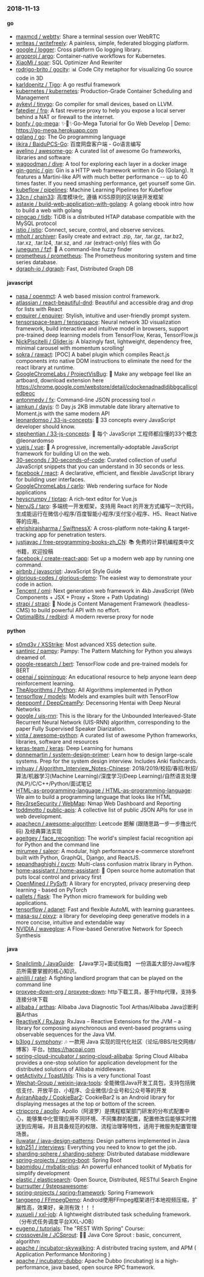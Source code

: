 ### 2018-11-13

#### go
* [maxmcd / webtty](https://github.com/maxmcd/webtty): Share a terminal session over WebRTC
* [writeas / writefreely](https://github.com/writeas/writefreely): A painless, simple, federated blogging platform.
* [google / logger](https://github.com/google/logger): Cross platform Go logging library.
* [argoproj / argo](https://github.com/argoproj/argo): Container-native workflows for Kubernetes.
* [XiaoMi / soar](https://github.com/XiaoMi/soar): SQL Optimizer And Rewriter
* [rodrigo-brito / gocity](https://github.com/rodrigo-brito/gocity): 📊 Code City metaphor for visualizing Go source code in 3D
* [karldoenitz / Tigo](https://github.com/karldoenitz/Tigo): A go restful framework
* [kubernetes / kubernetes](https://github.com/kubernetes/kubernetes): Production-Grade Container Scheduling and Management
* [aykevl / tinygo](https://github.com/aykevl/tinygo): Go compiler for small devices, based on LLVM.
* [fatedier / frp](https://github.com/fatedier/frp): A fast reverse proxy to help you expose a local server behind a NAT or firewall to the internet.
* [bonfy / go-mega](https://github.com/bonfy/go-mega): ✨🤟✨Go-Mega Tutorial for Go Web Develop | Demo: https://go-mega.herokuapp.com
* [golang / go](https://github.com/golang/go): The Go programming language
* [iikira / BaiduPCS-Go](https://github.com/iikira/BaiduPCS-Go): 百度网盘客户端 - Go语言编写
* [avelino / awesome-go](https://github.com/avelino/awesome-go): A curated list of awesome Go frameworks, libraries and software
* [wagoodman / dive](https://github.com/wagoodman/dive): A tool for exploring each layer in a docker image
* [gin-gonic / gin](https://github.com/gin-gonic/gin): Gin is a HTTP web framework written in Go (Golang). It features a Martini-like API with much better performance -- up to 40 times faster. If you need smashing performance, get yourself some Gin.
* [kubeflow / pipelines](https://github.com/kubeflow/pipelines): Machine Learning Pipelines for Kubeflow
* [33cn / chain33](https://github.com/33cn/chain33): 高度模块化, 遵循 KISS原则的区块链开发框架
* [astaxie / build-web-application-with-golang](https://github.com/astaxie/build-web-application-with-golang): A golang ebook intro how to build a web with golang
* [pingcap / tidb](https://github.com/pingcap/tidb): TiDB is a distributed HTAP database compatible with the MySQL protocol
* [istio / istio](https://github.com/istio/istio): Connect, secure, control, and observe services.
* [mholt / archiver](https://github.com/mholt/archiver): Easily create and extract .zip, .tar, .tar.gz, .tar.bz2, .tar.xz, .tar.lz4, .tar.sz, and .rar (extract-only) files with Go
* [junegunn / fzf](https://github.com/junegunn/fzf): 🌸 A command-line fuzzy finder
* [prometheus / prometheus](https://github.com/prometheus/prometheus): The Prometheus monitoring system and time series database.
* [dgraph-io / dgraph](https://github.com/dgraph-io/dgraph): Fast, Distributed Graph DB

#### javascript
* [nasa / openmct](https://github.com/nasa/openmct): A web based mission control framework.
* [atlassian / react-beautiful-dnd](https://github.com/atlassian/react-beautiful-dnd): Beautiful and accessible drag and drop for lists with React
* [enquirer / enquirer](https://github.com/enquirer/enquirer): Stylish, intuitive and user-friendly prompt system.
* [tensorspace-team / tensorspace](https://github.com/tensorspace-team/tensorspace): Neural network 3D visualization framework, build interactive and intuitive model in browsers, support pre-trained deep learning models from TensorFlow, Keras, TensorFlow.js
* [NickPiscitelli / Glider.js](https://github.com/NickPiscitelli/Glider.js): A blazingly fast, lightweight, dependency free, minimal carousel with momentum scrolling!
* [sokra / rawact](https://github.com/sokra/rawact): [POC] A babel plugin which compiles React.js components into native DOM instructions to eliminate the need for the react library at runtime.
* [GoogleChromeLabs / ProjectVisBug](https://github.com/GoogleChromeLabs/ProjectVisBug): 🎨 Make any webpage feel like an artboard, download extension here https://chrome.google.com/webstore/detail/cdockenadnadldjbbgcallicgledbeoc
* [antonmedv / fx](https://github.com/antonmedv/fx): Command-line JSON processing tool 🔥
* [iamkun / dayjs](https://github.com/iamkun/dayjs): ⏰ Day.js 2KB immutable date library alternative to Moment.js with the same modern API
* [leonardomso / 33-js-concepts](https://github.com/leonardomso/33-js-concepts): 📜 33 concepts every JavaScript developer should know.
* [stephentian / 33-js-concepts](https://github.com/stephentian/33-js-concepts): 📜 每个 JavaScript 工程师都应懂的33个概念 @leonardomso
* [vuejs / vue](https://github.com/vuejs/vue): 🖖 A progressive, incrementally-adoptable JavaScript framework for building UI on the web.
* [30-seconds / 30-seconds-of-code](https://github.com/30-seconds/30-seconds-of-code): Curated collection of useful JavaScript snippets that you can understand in 30 seconds or less.
* [facebook / react](https://github.com/facebook/react): A declarative, efficient, and flexible JavaScript library for building user interfaces.
* [GoogleChromeLabs / carlo](https://github.com/GoogleChromeLabs/carlo): Web rendering surface for Node applications
* [heyscrumpy / tiptap](https://github.com/heyscrumpy/tiptap): A rich-text editor for Vue.js
* [NervJS / taro](https://github.com/NervJS/taro): 多端统一开发框架，支持用 React 的开发方式编写一次代码，生成能运行在微信小程序/百度智能小程序/支付宝小程序、H5、React Native 等的应用。
* [ehrishirajsharma / SwiftnessX](https://github.com/ehrishirajsharma/SwiftnessX): A cross-platform note-taking & target-tracking app for penetration testers.
* [justjavac / free-programming-books-zh_CN](https://github.com/justjavac/free-programming-books-zh_CN): 📚 免费的计算机编程类中文书籍，欢迎投稿
* [facebook / create-react-app](https://github.com/facebook/create-react-app): Set up a modern web app by running one command.
* [airbnb / javascript](https://github.com/airbnb/javascript): JavaScript Style Guide
* [glorious-codes / glorious-demo](https://github.com/glorious-codes/glorious-demo): The easiest way to demonstrate your code in action.
* [Tencent / omi](https://github.com/Tencent/omi): Next generation web framework in 4kb JavaScript (Web Components + JSX + Proxy + Store + Path Updating)
* [strapi / strapi](https://github.com/strapi/strapi): 🚀 Node.js Content Management Framework (headless-CMS) to build powerful API with no effort.
* [OptimalBits / redbird](https://github.com/OptimalBits/redbird): A modern reverse proxy for node

#### python
* [s0md3v / XSStrike](https://github.com/s0md3v/XSStrike): Most advanced XSS detection suite.
* [santinic / pampy](https://github.com/santinic/pampy): Pampy: The Pattern Matching for Python you always dreamed of.
* [google-research / bert](https://github.com/google-research/bert): TensorFlow code and pre-trained models for BERT
* [openai / spinningup](https://github.com/openai/spinningup): An educational resource to help anyone learn deep reinforcement learning.
* [TheAlgorithms / Python](https://github.com/TheAlgorithms/Python): All Algorithms implemented in Python
* [tensorflow / models](https://github.com/tensorflow/models): Models and examples built with TensorFlow
* [deeppomf / DeepCreamPy](https://github.com/deeppomf/DeepCreamPy): Decensoring Hentai with Deep Neural Networks
* [google / uis-rnn](https://github.com/google/uis-rnn): This is the library for the Unbounded Interleaved-State Recurrent Neural Network (UIS-RNN) algorithm, corresponding to the paper Fully Supervised Speaker Diarization.
* [vinta / awesome-python](https://github.com/vinta/awesome-python): A curated list of awesome Python frameworks, libraries, software and resources
* [keras-team / keras](https://github.com/keras-team/keras): Deep Learning for humans
* [donnemartin / system-design-primer](https://github.com/donnemartin/system-design-primer): Learn how to design large-scale systems. Prep for the system design interview. Includes Anki flashcards.
* [imhuay / Algorithm_Interview_Notes-Chinese](https://github.com/imhuay/Algorithm_Interview_Notes-Chinese): 2018/2019/校招/春招/秋招/算法/机器学习(Machine Learning)/深度学习(Deep Learning)/自然语言处理(NLP)/C/C++/Python/面试笔记
* [HTML-as-programming-language / HTML-as-programming-language](https://github.com/HTML-as-programming-language/HTML-as-programming-language): We aim to build a programming language that looks like HTML
* [Rev3rseSecurity / WebMap](https://github.com/Rev3rseSecurity/WebMap): Nmap Web Dashboard and Reporting
* [toddmotto / public-apis](https://github.com/toddmotto/public-apis): A collective list of public JSON APIs for use in web development.
* [apachecn / awesome-algorithm](https://github.com/apachecn/awesome-algorithm): Leetcode 题解 (跟随思路一步一步撸出代码) 及经典算法实现
* [ageitgey / face_recognition](https://github.com/ageitgey/face_recognition): The world's simplest facial recognition api for Python and the command line
* [mirumee / saleor](https://github.com/mirumee/saleor): A modular, high performance e-commerce storefront built with Python, GraphQL, Django, and ReactJS.
* [sepandhaghighi / pycm](https://github.com/sepandhaghighi/pycm): Multi-class confusion matrix library in Python.
* [home-assistant / home-assistant](https://github.com/home-assistant/home-assistant): 🏡 Open source home automation that puts local control and privacy first
* [OpenMined / PySyft](https://github.com/OpenMined/PySyft): A library for encrypted, privacy preserving deep learning - based on PyTorch
* [pallets / flask](https://github.com/pallets/flask): The Python micro framework for building web applications.
* [tensorflow / adanet](https://github.com/tensorflow/adanet): Fast and flexible AutoML with learning guarantees.
* [masa-su / pixyz](https://github.com/masa-su/pixyz): a library for developing deep generative models in a more concise, intuitive and extendable way
* [NVIDIA / waveglow](https://github.com/NVIDIA/waveglow): A Flow-based Generative Network for Speech Synthesis

#### java
* [Snailclimb / JavaGuide](https://github.com/Snailclimb/JavaGuide): 【Java学习+面试指南】 一份涵盖大部分Java程序员所需要掌握的核心知识。
* [ainilili / ratel](https://github.com/ainilili/ratel): A fighting landlord program that can be played on the command line
* [proxyee-down-org / proxyee-down](https://github.com/proxyee-down-org/proxyee-down): http下载工具，基于http代理，支持多连接分块下载
* [alibaba / arthas](https://github.com/alibaba/arthas): Alibaba Java Diagnostic Tool Arthas/Alibaba Java诊断利器Arthas
* [ReactiveX / RxJava](https://github.com/ReactiveX/RxJava): RxJava – Reactive Extensions for the JVM – a library for composing asynchronous and event-based programs using observable sequences for the Java VM.
* [b3log / symphony](https://github.com/b3log/symphony): 🎶 一款用 Java 实现的现代化社区（论坛/BBS/社交网络/博客）平台。https://hacpai.com
* [spring-cloud-incubator / spring-cloud-alibaba](https://github.com/spring-cloud-incubator/spring-cloud-alibaba): Spring Cloud Alibaba provides a one-stop solution for application development for the distributed solutions of Alibaba middleware.
* [getActivity / ToastUtils](https://github.com/getActivity/ToastUtils): This is a very functional Toast
* [Wechat-Group / weixin-java-tools](https://github.com/Wechat-Group/weixin-java-tools): 全能微信Java开发工具包，支持包括微信支付、开放平台、小程序、企业微信/企业号和公众号等的开发
* [AviranAbady / CookieBar2](https://github.com/AviranAbady/CookieBar2): CookieBar2 is an Android library for displaying messages at the top or bottom of the screen.
* [ctripcorp / apollo](https://github.com/ctripcorp/apollo): Apollo（阿波罗）是携程框架部门研发的分布式配置中心，能够集中化管理应用不同环境、不同集群的配置，配置修改后能够实时推送到应用端，并且具备规范的权限、流程治理等特性，适用于微服务配置管理场景。
* [iluwatar / java-design-patterns](https://github.com/iluwatar/java-design-patterns): Design patterns implemented in Java
* [kdn251 / interviews](https://github.com/kdn251/interviews): Everything you need to know to get the job.
* [sharding-sphere / sharding-sphere](https://github.com/sharding-sphere/sharding-sphere): Distributed database middleware
* [spring-projects / spring-boot](https://github.com/spring-projects/spring-boot): Spring Boot
* [baomidou / mybatis-plus](https://github.com/baomidou/mybatis-plus): An powerful enhanced toolkit of Mybatis for simplify development
* [elastic / elasticsearch](https://github.com/elastic/elasticsearch): Open Source, Distributed, RESTful Search Engine
* [burrsutter / 9stepsawesome](https://github.com/burrsutter/9stepsawesome): 
* [spring-projects / spring-framework](https://github.com/spring-projects/spring-framework): Spring Framework
* [tangpeng / FFmpegDemo](https://github.com/tangpeng/FFmpegDemo): Android使用FFmpeg框架进行本地视频压缩，扩展性高，效果好，亲测有效！！！
* [xuxueli / xxl-job](https://github.com/xuxueli/xxl-job): A lightweight distributed task scheduling framework.（分布式任务调度平台XXL-JOB）
* [eugenp / tutorials](https://github.com/eugenp/tutorials): The "REST With Spring" Course:
* [crossoverJie / JCSprout](https://github.com/crossoverJie/JCSprout): 👨‍🎓 Java Core Sprout : basic, concurrent, algorithm
* [apache / incubator-skywalking](https://github.com/apache/incubator-skywalking): A distributed tracing system, and APM ( Application Performance Monitoring )
* [apache / incubator-dubbo](https://github.com/apache/incubator-dubbo): Apache Dubbo (incubating) is a high-performance, java based, open source RPC framework.
